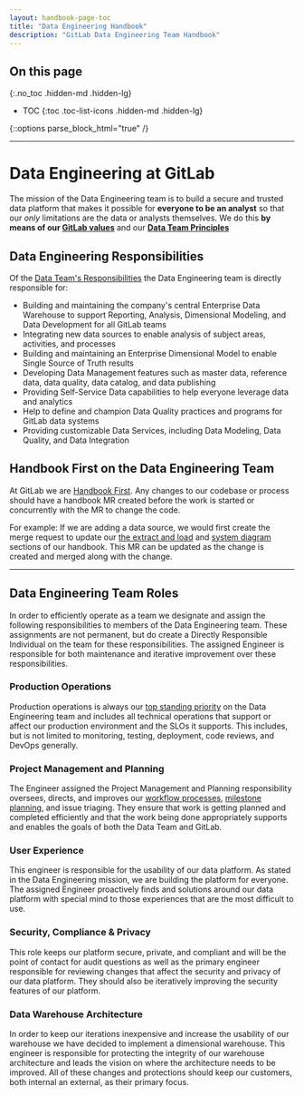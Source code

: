 ```yaml
---
layout: handbook-page-toc
title: "Data Engineering Handbook"
description: "GitLab Data Engineering Team Handbook"
---
```


## On this page
{:.no_toc .hidden-md .hidden-lg}

- TOC
{:toc .toc-list-icons .hidden-md .hidden-lg}

{::options parse_block_html="true" /}

---

# Data Engineering at GitLab

The mission of the Data Engineering team is to build a secure and trusted data platform that makes it possible for **everyone to be an analyst** so that our _only_ limitations are the data or analysts themselves. We do this **by means of our [GitLab values](/handbook/values/)** and our **[Data Team Principles](/handbook/business-ops/data-team/#data-team-principles)**

## Data Engineering Responsibilities

Of the [Data Team's Responsibilities](/handbook/business-ops/data-team/#responsibilities) the Data Engineering team is directly responsible for:

- Building and maintaining the company's central Enterprise Data Warehouse to support Reporting, Analysis, Dimensional Modeling, and Data Development for all GitLab teams
- Integrating new data sources to enable analysis of subject areas, activities, and processes
- Building and maintaining an Enterprise Dimensional Model to enable Single Source of Truth results
- Developing Data Management features such as master data, reference data, data quality, data catalog, and data publishing
- Providing Self-Service Data capabilities to help everyone leverage data and analytics
- Help to define and champion Data Quality practices and programs for GitLab data systems
- Providing customizable Data Services, including Data Modeling, Data Quality, and Data Integration

## Handbook First on the Data Engineering Team

At GitLab we are [Handbook First](/handbook/handbook-usage/#why-handbook-first). Any changes to our codebase or process should have a handbook MR created before the work is started or concurrently with the MR to change the code.

For example: If we are adding a data source, we would first create the merge request to update our [the extract and load](/handbook/business-ops/data-team/platform/#extract-and-load) and [system diagram](/handbook/business-ops/data-team/platform/infrastructure/#system-diagram) sections of our handbook. This MR can be updated as the change is created and merged along with the change.

---

## Data Engineering Team Roles

In order to efficiently operate as a team we designate and assign the following responsibilities to members of the Data Engineering team. These assignments are not permanent, but do create a Directly Responsible Individual on the team for these responsibilities. The assigned Engineer is responsible for both maintenance and iterative improvement over these responsibilities.

### Production Operations

Production operations is always our [top standing priority](/handbook/business-ops/data-team/how-we-work/#standing-priorities) on the Data Engineering team and includes all technical operations that support or affect our production environment and the SLOs it supports. This includes, but is not limited to monitoring, testing, deployment, code reviews, and DevOps generally.

### Project Management and Planning

The Engineer assigned the Project Management and Planning responsibility oversees, directs, and improves our [workflow processes](/handbook/business-ops/data-team/how-we-work/#workflow-summary), [milestone planning](/handbook/business-ops/data-team/how-we-work/#milestone-planning), and issue triaging. They ensure that work is getting planned and completed efficiently and that the work being done appropriately supports and enables the goals of both the Data Team and GitLab.

### User Experience

This engineer is responsible for the usability of our data platform. As stated in the Data Engineering mission, we are building the platform for everyone. The assigned Engineer proactively finds and solutions around our data platform with special mind to those experiences that are the most difficult to use.

### Security, Compliance & Privacy

This role keeps our platform secure, private, and compliant and will be the point of contact for audit questions as well as the primary engineer responsible for reviewing changes that affect the security and privacy of our data platform. They should also be iteratively improving the security features of our platform.

### Data Warehouse Architecture

In order to keep our iterations inexpensive and increase the usability of our warehouse we have decided to implement a dimensional warehouse. This engineer is responsible for protecting the integrity of our warehouse architecture and leads the vision on where the architecture needs to be improved. All of these changes and protections should keep our customers, both internal an external, as their primary focus.
